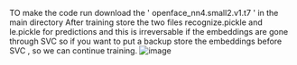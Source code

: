 TO make the code run download the ' openface_nn4.small2.v1.t7 ' in the main directory
After training store the two files recognize.pickle and le.pickle for predictions and this is irreversable if the embeddings are gone through SVC
so if you want to put a backup store the embeddings before SVC , so we can continue training.
![image](https://github.com/Sravan-sai-vemana/Automatic-Attendance-System/assets/136155265/424e5b4a-95df-4fd1-897d-212cbad9c082)

